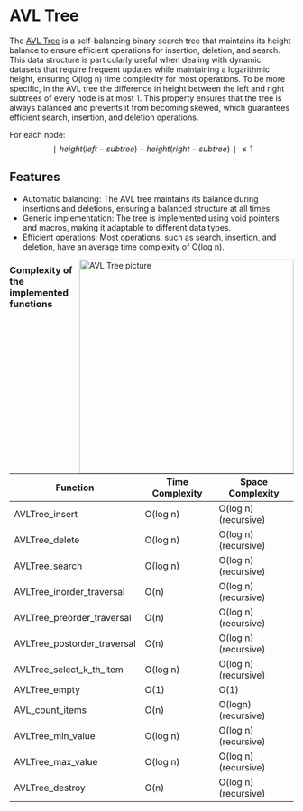 # AVL Tree

The [AVL Tree](https://en.wikipedia.org/wiki/AVL_tree) is a self-balancing binary search tree that maintains its height balance to ensure efficient operations for insertion, deletion, and search. This data structure is particularly useful when dealing with dynamic datasets that require frequent updates while maintaining a logarithmic height, ensuring O(log n) time complexity for most operations.
To be more specific, in the AVL tree the difference in height between the left and right subtrees of every node is at most 1. This property ensures that the tree is always balanced and prevents it from becoming skewed, which guarantees efficient search, insertion, and deletion operations.

For each node: 
$$∣height(left-subtree) − height(right-subtree)∣ ≤ 1$$


## Features
- Automatic balancing: The AVL tree maintains its balance during insertions and deletions, ensuring a balanced structure at all times.
- Generic implementation: The tree is implemented using void pointers and macros, making it adaptable to different data types.
- Efficient operations: Most operations, such as search, insertion, and deletion, have an average time complexity of O(log n).

<img align="right" width=380 alt="AVL Tree picture" src="https://en.wikipedia.org/wiki/File:AVL-tree-wBalance_K.svg">

### Complexity of the implemented functions

| Function                   | Time Complexity          | Space Complexity        |
|----------------------------|--------------------------|-------------------------|
| AVLTree_insert             | O(log n)                | O(log n) (recursive)    |
| AVLTree_delete             | O(log n)                | O(log n) (recursive)    |
| AVLTree_search             | O(log n)                | O(log n) (recursive)    |
| AVLTree_inorder_traversal  | O(n)                    | O(log n) (recursive)    |
| AVLTree_preorder_traversal | O(n)                    | O(log n) (recursive)    |
| AVLTree_postorder_traversal| O(n)                    | O(log n) (recursive)    |
| AVLTree_select_k_th_item   | O(log n)                | O(log n) (recursive)    |
| AVLTree_empty              | O(1)                    | O(1)                    |
| AVL_count_items            | O(n)                    | O(logn) (recursive)     |
| AVLTree_min_value          | O(log n)                | O(log n) (recursive)    |
| AVLTree_max_value          | O(log n)                | O(log n) (recursive)    |
| AVLTree_destroy            | O(n)                    | O(log n) (recursive)    |
